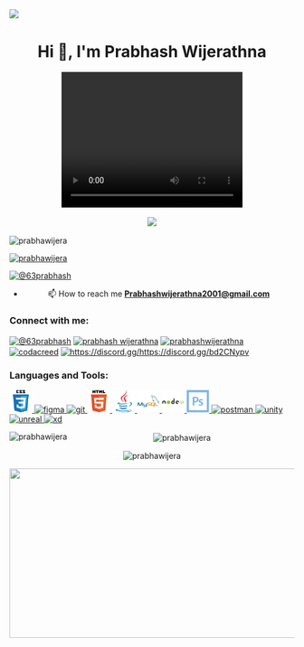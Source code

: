  
<img src="https://camo.githubusercontent.com/deb3dfb62bf6c11cdb41b1a4ddf18cd2f73fc01b2b05b6f17955ca6b4e31cb5a/68747470733a2f2f6d69722d73332d63646e2d63662e626568616e63652e6e65742f70726f6a6563745f6d6f64756c65732f66732f32326232323238373630323532332e356462643239303831353631642e676966">
<div id="header" align="center">  
  <h1 align="center">Hi 👋, I'm Prabhash Wijerathna</h1>
  <video width="320" height="240" controls>
  <source src="Video Link">
   
</video>
 <p align="center">
<img src="https://readme-typing-svg.herokuapp.com?font=poppins&size=25&color=7C5EF2&center=true&vCenter=true&width=600&height=45&lines=Hi%2C+I'm+Prabhash+Wijerathna;Software+Developer+and+UX/UI+Designer">
</p>
 
 
<p align="left"> <img src="https://komarev.com/ghpvc/?username=prabhawijera&label=Profile%20views&color=0e75b6&style=flat" alt="prabhawijera" /> </p>

<p align="left"> <a href="https://github.com/ryo-ma/github-profile-trophy"><img src="https://github-profile-trophy.vercel.app/?username=prabhawijera" alt="prabhawijera" /></a> </p>

<p align="left"> <a href="https://twitter.com/@63prabhash" target="blank"><img src="https://img.shields.io/twitter/follow/@63prabhash?logo=twitter&style=for-the-badge" alt="@63prabhash" /></a> </p>

- 📫 How to reach me **Prabhashwijerathna2001@gmail.com**

<h3 align="left">Connect with me:</h3>
<p align="left">
<a href="https://twitter.com/@63prabhash" target="blank"><img align="center" src="https://raw.githubusercontent.com/rahuldkjain/github-profile-readme-generator/master/src/images/icons/Social/twitter.svg" alt="@63prabhash" height="30" width="40" /></a>
<a href="https://linkedin.com/in/prabhash wijerathna" target="blank"><img align="center" src="https://raw.githubusercontent.com/rahuldkjain/github-profile-readme-generator/master/src/images/icons/Social/linked-in-alt.svg" alt="prabhash wijerathna" height="30" width="40" /></a>
<a href="https://fb.com/prabhashwijerathna" target="blank"><img align="center" src="https://raw.githubusercontent.com/rahuldkjain/github-profile-readme-generator/master/src/images/icons/Social/facebook.svg" alt="prabhashwijerathna" height="30" width="40" /></a>
<a href="https://www.youtube.com/c/codacreed" target="blank"><img align="center" src="https://raw.githubusercontent.com/rahuldkjain/github-profile-readme-generator/master/src/images/icons/Social/youtube.svg" alt="codacreed" height="30" width="40" /></a>
<a href="https://discord.gg/https://discord.gg/https://discord.gg/bd2CNypv" target="blank"><img align="center" src="https://raw.githubusercontent.com/rahuldkjain/github-profile-readme-generator/master/src/images/icons/Social/discord.svg" alt="https://discord.gg/https://discord.gg/bd2CNypv" height="30" width="40" /></a>
</p>

<h3 align="left">Languages and Tools:</h3>
<p align="left"> <a href="https://www.w3schools.com/css/" target="_blank" rel="noreferrer"> <img src="https://raw.githubusercontent.com/devicons/devicon/master/icons/css3/css3-original-wordmark.svg" alt="css3" width="40" height="40"/> </a> <a href="https://www.figma.com/" target="_blank" rel="noreferrer"> <img src="https://www.vectorlogo.zone/logos/figma/figma-icon.svg" alt="figma" width="40" height="40"/> </a> <a href="https://git-scm.com/" target="_blank" rel="noreferrer"> <img src="https://www.vectorlogo.zone/logos/git-scm/git-scm-icon.svg" alt="git" width="40" height="40"/> </a> <a href="https://www.w3.org/html/" target="_blank" rel="noreferrer"> <img src="https://raw.githubusercontent.com/devicons/devicon/master/icons/html5/html5-original-wordmark.svg" alt="html5" width="40" height="40"/> </a> <a href="https://www.java.com" target="_blank" rel="noreferrer"> <img src="https://raw.githubusercontent.com/devicons/devicon/master/icons/java/java-original.svg" alt="java" width="40" height="40"/> </a> <a href="https://www.mysql.com/" target="_blank" rel="noreferrer"> <img src="https://raw.githubusercontent.com/devicons/devicon/master/icons/mysql/mysql-original-wordmark.svg" alt="mysql" width="40" height="40"/> </a> <a href="https://nodejs.org" target="_blank" rel="noreferrer"> <img src="https://raw.githubusercontent.com/devicons/devicon/master/icons/nodejs/nodejs-original-wordmark.svg" alt="nodejs" width="40" height="40"/> </a> <a href="https://www.photoshop.com/en" target="_blank" rel="noreferrer"> <img src="https://raw.githubusercontent.com/devicons/devicon/master/icons/photoshop/photoshop-line.svg" alt="photoshop" width="40" height="40"/> </a> <a href="https://postman.com" target="_blank" rel="noreferrer"> <img src="https://www.vectorlogo.zone/logos/getpostman/getpostman-icon.svg" alt="postman" width="40" height="40"/> </a> <a href="https://unity.com/" target="_blank" rel="noreferrer"> <img src="https://www.vectorlogo.zone/logos/unity3d/unity3d-icon.svg" alt="unity" width="40" height="40"/> </a> <a href="https://unrealengine.com/" target="_blank" rel="noreferrer"> <img src="https://raw.githubusercontent.com/kenangundogan/fontisto/036b7eca71aab1bef8e6a0518f7329f13ed62f6b/icons/svg/brand/unreal-engine.svg" alt="unreal" width="40" height="40"/> </a> <a href="https://www.adobe.com/products/xd.html" target="_blank" rel="noreferrer"> <img src="https://cdn.worldvectorlogo.com/logos/adobe-xd.svg" alt="xd" width="40" height="40"/> </a> </p>

<p><img align="left" src="https://github-readme-stats.vercel.app/api/top-langs?username=prabhawijera&show_icons=true&locale=en&layout=compact" alt="prabhawijera" /></p>

<p>&nbsp;<img align="center" src="https://github-readme-stats.vercel.app/api?username=prabhawijera&show_icons=true&locale=en" alt="prabhawijera" /></p>

<p><img align="center" src="https://github-readme-streak-stats.herokuapp.com/?user=prabhawijera&" alt="prabhawijera" /></p>
  <img src="https://media.giphy.com/media/dWesBcTLavkZuG35MI/giphy.gif" width="600" height="300"/>
  
